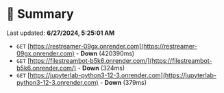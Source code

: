 # 📖 Summary
Last updated: **6/27/2024, 5:25:01 AM**

- `GET` [https://restreamer-09gx.onrender.com](https://restreamer-09gx.onrender.com) - **Down** (420390ms)
- `GET` [https://filestreambot-b5k6.onrender.com/](https://filestreambot-b5k6.onrender.com/) - **Down** (324ms)
- `GET` [https://jupyterlab-python3-12-3.onrender.com](https://jupyterlab-python3-12-3.onrender.com) - **Down** (379ms)
